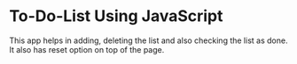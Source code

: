# To-Do-List Using JavaScript

This app helps in adding, deleting the list and also checking the list as done.
It also has reset option on top of the page.
